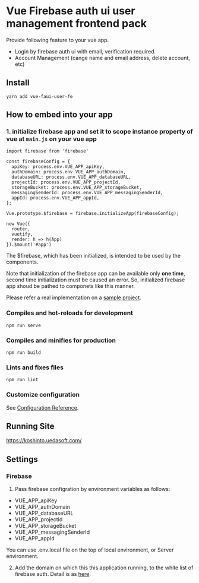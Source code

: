# Vue Firebase auth ui user management frontend pack
Provide following feature to your vue app.
- Login by firebase auth ui with email, verification required.
- Account Management (cange name and email address, delete account, etc)

## Install
```yarn add vue-faui-user-fe```

## How to embed into your app

### 1. initialize **firebase app** and set it to **scope instance property of vue** at ``main.js`` on your vue app

```vue{13}
import firebase from 'firebase'

const firebaseConfig = {
  apiKey: process.env.VUE_APP_apiKey,
  authDomain: process.env.VUE_APP_authDomain,
  databaseURL: process.env.VUE_APP_databaseURL,
  projectId: process.env.VUE_APP_projectId,
  storageBucket: process.env.VUE_APP_storageBucket,
  messagingSenderId: process.env.VUE_APP_messagingSenderId,
  appId: process.env.VUE_APP_appId,
};

Vue.prototype.$firebase = firebase.initializeApp(firebaseConfig);

new Vue({
  router,
  vuetify,
  render: h => h(App)
}).$mount('#app')
```

The $firebase, which has been initialized, is intended to be used by the components.

Note that initialization of the firebase app can be available only **one time**, second time initialization must be caused an error. So, initialized firebase app shoud be pathed to componets like this manner.

Please refer a real implementation on a [sample project](https://github.com/UedaTakeyuki/vue-faui-user-fe-sample/blob/main/src/main.js#L33).

### Compiles and hot-reloads for development
```
npm run serve
```

### Compiles and minifies for production
```
npm run build
```

### Lints and fixes files
```
npm run lint
```

### Customize configuration
See [Configuration Reference](https://cli.vuejs.org/config/).

## Running Site
https://koshinto.uedasoft.com/

## Settings

### Firebase
1. Pass firebase configration by environment variables as follows:
- VUE_APP_apiKey
- VUE_APP_authDomain
- VUE_APP_databaseURL
- VUE_APP_projectId
- VUE_APP_storageBucket
- VUE_APP_messagingSenderId
- VUE_APP_appId

You can use .env.local file on the top of local environment, or Server environment.

2. Add the domain on which this this application running, to the white list of firebase auth. Detail is as [here](https://qiita.com/UedaTakeyuki/items/f2553f540b0bf145177b).
